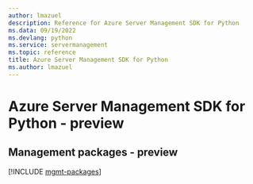 ```yaml
---
author: lmazuel
description: Reference for Azure Server Management SDK for Python
ms.data: 09/19/2022
ms.devlang: python
ms.service: servermanagement
ms.topic: reference
title: Azure Server Management SDK for Python
ms.author: lmazuel
---
```

# Azure Server Management SDK for Python - preview

## Management packages - preview
[!INCLUDE [mgmt-packages](server-management-mgmt-index.md)]

